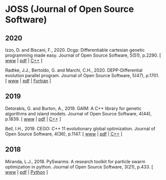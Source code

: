 # JOSS (Journal of Open Source Software)

## 2020

Izzo, D. and Biscani, F., 2020. Dcgp: Differentiable cartesian genetic programming made easy. Journal of Open Source Software, 5(51), p.2290. [ [www](https://joss.theoj.org/papers/10.21105/joss.02290) | [pdf](https://joss.theoj.org/papers/10.21105/joss.02290.pdf) | [C++](https://github.com/darioizzo/dcgp) ]

Radtke, J.J., Bertoldo, G. and Marchi, C.H., 2020. DEPP-Differential evolution parallel program. Journal of Open Source Software, 5(47), p.1701. [ [www](https://joss.theoj.org/papers/10.21105/joss.01701) | [pdf](https://joss.theoj.org/papers/10.21105/joss.01701.pdf) | [Fortran](https://github.com/gbertoldo/DEPP) ]

## 2019

Detorakis, G. and Burton, A., 2019. GAIM: A C++ library for genetic algorithms and island models. Journal of Open Source Software, 4(44), p.1839. [ [www](https://joss.theoj.org/papers/10.21105/joss.01839) | [pdf](https://joss.theoj.org/papers/10.21105/joss.01839.pdf) | [C++](https://gitlab.com/gdetor/genetic_alg) ]

Bell, I.H., 2019. CEGO: C++ 11 evolutionary global optimization. Journal of Open Source Software, 4(36), p.1147. [ [www](https://joss.theoj.org/papers/10.21105/joss.01147) | [pdf](https://joss.theoj.org/papers/10.21105/joss.01147.pdf) | [C++](https://github.com/usnistgov/CEGO) ]

## 2018

Miranda, L.J., 2018. PySwarms: A research toolkit for particle swarm optimization in python. Journal of Open Source Software, 3(21), p.433. [ [www](https://joss.theoj.org/papers/10.21105/joss.00433) | [pdf](https://joss.theoj.org/papers/10.21105/joss.00433.pdf) | [Python](https://github.com/ljvmiranda921/pyswarms) ]
